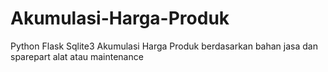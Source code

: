 # Akumulasi-Harga-Produk
Python Flask Sqlite3 Akumulasi Harga Produk berdasarkan bahan jasa dan sparepart alat atau maintenance
